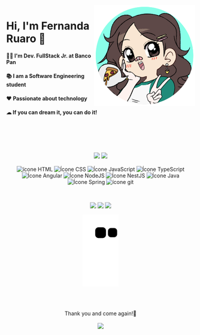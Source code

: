 <img align="right" height="270em" src="https://github.com/Feruaro/Feruaro/blob/main/1.png"/>

<H1> Hi, I'm Fernanda Ruaro 🤝</H1> 
<H4> 👩‍💻 I'm Dev. FullStack Jr. at Banco Pan </H4>
<H4> 📚 I am a Software Engineering student</H4>
<H4> ❤ Passionate about technology </H4>
<H4> ☁ If you can dream it, you can do it! </H4>  
<br><br>

  ##

<div align="center"><br>
    <img height="150em" src="https://github-readme-stats.vercel.app/api?username=Feruaro&show_icons=true&theme=dracula&include_all_commits=true&count_private=true"/>
    <img height="150em" src="https://github-readme-stats.vercel.app/api/top-langs/?username=Feruaro&layout=compact&langs_count=7&theme=dracula"/>
</div>

<div align="center" style="display: inline_block"><br>
    <img alt="ícone HTML" width="40" height="30" src="https://cdn.jsdelivr.net/gh/devicons/devicon/icons/html5/html5-original-wordmark.svg" />
    <img alt="Ícone CSS" width="40" height="30" src="https://cdn.jsdelivr.net/gh/devicons/devicon/icons/css3/css3-original-wordmark.svg" />
    <img alt="Ícone JavaScript" width="40" height="30" src="https://cdn.jsdelivr.net/gh/devicons/devicon/icons/javascript/javascript-original.svg" />
    <img alt="Ícone TypeScript" width="40" height="30" src="https://cdn.jsdelivr.net/gh/devicons/devicon/icons/typescript/typescript-original.svg" />
    <img alt="Ícone Angular" width="40" height="30" src="https://cdn.jsdelivr.net/gh/devicons/devicon/icons/angularjs/angularjs-original.svg" />
    <img alt="Ícone NodeJS" width="40" height="30" src="https://cdn.jsdelivr.net/gh/devicons/devicon/icons/nodejs/nodejs-original-wordmark.svg" />
    <img alt="Ícone NestJS" width="40" height="30" src="https://cdn.jsdelivr.net/gh/devicons/devicon/icons/nestjs/nestjs-plain.svg" />
    <img alt="Ícone Java" height="30" width="40"  src="https://cdn.jsdelivr.net/gh/devicons/devicon/icons/java/java-original.svg" />
    <img alt="Ícone Spring" height="30" width="40" src="https://cdn.jsdelivr.net/gh/devicons/devicon/icons/spring/spring-original.svg" />
    <img alt="ícone git" width="40" height="30" src="https://cdn.jsdelivr.net/gh/devicons/devicon/icons/git/git-original-wordmark.svg" />
</div>

  ##


<div align="center"><br> 
    <a href="https://www.linkedin.com/in/fernanda-ruaro/" target="_blank"><img src="https://img.shields.io/badge/-LinkedIn-%230077B5?style=for-the-badge&logo=linkedin&logoColor=white" target="_blank"></a> 
    <a href="https://www.instagram.com/ruarofe/" target="_blank"><img src="https://img.shields.io/badge/-Instagram-%23E4405F?style=for-the-badge&logo=instagram&logoColor=white" target="_blank"></a>
    <a href = "mailto:feayres26@gmail.com"><img src="https://img.shields.io/badge/-Gmail-%23333?style=for-the-badge&logo=gmail&logoColor=white" target="_blank"></a> 
 
 ![Snake animation](https://github.com/Feruaro/Feruaro/blob/output/github-contribution-grid-snake.svg)
 
</div>

  ##
  
<div align="center"><br>
  <p align="center"> Thank you and come again!👋 </p>  
  <p> <img align="center" src="https://profile-counter.glitch.me/Feruaro/count.svg" /></p>
</div>
